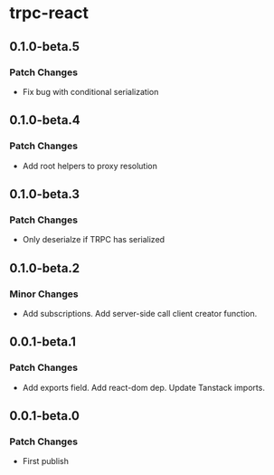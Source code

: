 # trpc-react

## 0.1.0-beta.5

### Patch Changes

- Fix bug with conditional serialization

## 0.1.0-beta.4

### Patch Changes

- Add root helpers to proxy resolution

## 0.1.0-beta.3

### Patch Changes

- Only deserialze if TRPC has serialized

## 0.1.0-beta.2

### Minor Changes

- Add subscriptions. Add server-side call client creator function.

## 0.0.1-beta.1

### Patch Changes

- Add exports field. Add react-dom dep. Update Tanstack imports.

## 0.0.1-beta.0

### Patch Changes

- First publish
